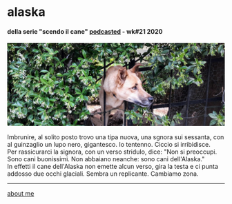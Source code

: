 # alaska
#### della serie "scendo il cane" [podcasted](https://anchor.fm/cacioman) -  wk#21 2020  

![](/20wk21scendoilcane2405.png)  

Imbrunire, al solito posto trovo una tipa nuova, una sgnora sui sessanta, con al guinzaglio un lupo nero, gigantesco. Io tentenno. Ciccio si irribidisce.  
Per rassicurarci la signora, con un verso stridulo, dice: "Non si preoccupi. Sono cani buonissimi. Non abbaiano neanche: sono cani dell'Alaska."  
In effetti il cane dell'Alaska non emette alcun verso, gira la testa e ci punta addosso due occhi glaciali. Sembra un replicante.   Cambiamo zona.  

---  
[about me](https://about.me/cacioman)
